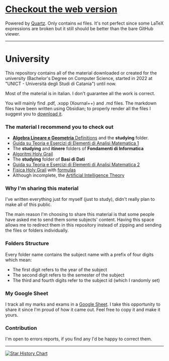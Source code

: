 # [Checkout the web version](https://matteogalletta.github.io/university-deploy) 
Powered by [Quartz](https://quartz.jzhao.xyz/). Only contains `md` files. It's not perfect since some LaTeX expressions are broken but it still should be better than the bare GitHub viewer.

---
# University
This repository contains all of the material downloaded or created for the university (Bachelor's Degree on Computer Science, started in 2022 at "UNICT - Università degli Studi di Catania") until now.

Most of the material is in italian. I don't guarantee all the work is correct.

You will mainly find .pdf, .xopp (Xournal++) and .md files.
The markdown files have been written using Obsidian; to properly render all the files I suggest you to [download it](https://obsidian.md/download).
### The material I recommend you to check out
- [**Algebra Lineare e Geometria** Definitions](definizioni) and the **studying** folder.
- [Guida su Teoria e Esercizi di Elementi di Analisi Matematica 1](<Guida su Teoria ed Esercizi>)
- The **studying** and **itinere** folders of **Fondamenti di Informatica**
- [Algoritmi Holy Grail](Teoria_PDF)
- The **studying** folder of **Basi di Dati**
- [Guida su Teoria e Esercizi di Elementi di Analisi Matematica 2](<0. Guida su Teoria ed Esercizi>)
- [Fisica Holy Grail](Appunti) with [formulas](Formulario)
- Although incomplete, the [Artificial Intelligence Theory](Teoria)
### Why I'm sharing this material

I've written everything just for myself (just to study), didn't really plan to make all of this public.

The main reason I'm choosing to share this material is that some people have asked me to send them some subjects' content. Having this space allows me to redirect them in this repository instead of zipping and sending the files or folders individually.

### Folders Structure

Every folder name contains the subject name with a prefix of four digits which mean:
- The first digit refers to the year of the subject
- The second digit refers to the semester of the subject
- The third and fourth digits refer to the subject id (which I randomly set)

### My Google Sheet

I track all my marks and exams in a [Google Sheet](https://docs.google.com/spreadsheets/d/1fZZPt1zc6c_K6VdMn6nS60H-tv2VyBzxq3R2oebD4-A).
I take this opportunity to share it since I'm proud of how it came out. Feel free to copy it and make it yours.

### Contribution

I'm open to errors reports, if you find any I'd be happy to correct them.

---

<a href="https://star-history.com/#MatteoGalletta/university&Date">
 <picture>
   <source media="(prefers-color-scheme: dark)" srcset="https://api.star-history.com/svg?repos=MatteoGalletta/university&type=Date&theme=dark" />
   <source media="(prefers-color-scheme: light)" srcset="https://api.star-history.com/svg?repos=MatteoGalletta/university&type=Date" />
   <img alt="Star History Chart" src="https://api.star-history.com/svg?repos=MatteoGalletta/university&type=Date" />
 </picture>
</a>
